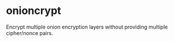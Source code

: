 # onioncrypt
Encrypt multiple onion encryption layers without providing multiple cipher/nonce pairs.
